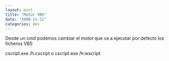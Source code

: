 ```yaml
---
layout: post
title: "Motor VBS"
date: "2008-11-21"
categories: dev
---
```


Desde un cmd podemos cambiar el motor que va a ejecutar por defecto los ficheros VBS

cscript.exe /h:cscript o cscript.exe /h:wscript
